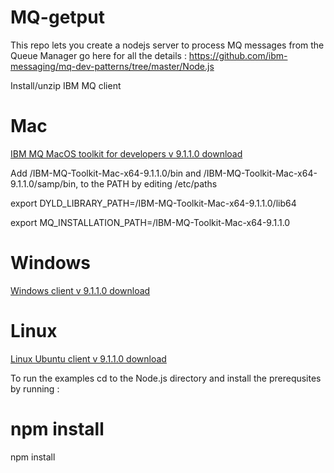 # MQ-getput
This repo lets you create a nodejs server to process MQ messages from the Queue Manager 
go here for all the details : https://github.com/ibm-messaging/mq-dev-patterns/tree/master/Node.js

Install/unzip IBM MQ client

# Mac
<a href="https://public.dhe.ibm.com/ibmdl/export/pub/software/websphere/messaging/mqdev/mactoolkit/" >IBM MQ MacOS toolkit for developers v 9.1.1.0 download </a>

Add <unzip location>/IBM-MQ-Toolkit-Mac-x64-9.1.1.0/bin and <unzip location>/IBM-MQ-Toolkit-Mac-x64-9.1.1.0/samp/bin, to the PATH by editing /etc/paths

export DYLD_LIBRARY_PATH=<unzip location>/IBM-MQ-Toolkit-Mac-x64-9.1.1.0/lib64

export MQ_INSTALLATION_PATH=<unzip location>/IBM-MQ-Toolkit-Mac-x64-9.1.1.0

# Windows
<a href="https://www-945.ibm.com/support/fixcentral/swg/selectFixes?parent=ibm~WebSphere&product=ibm/WebSphere/WebSphere+MQ&release=9.1.1&platform=Windows+64bit,+x86&function=fixId&fixids=9.1.1.0-IBM-MQC-Win64+&useReleaseAsTarget=true&includeSupersedes=0"> Windows client v 9.1.1.0 download </a> 

# Linux
<a href="https://www-945.ibm.com/support/fixcentral/swg/selectFixes?parent=ibm~WebSphere&product=ibm/WebSphere/WebSphere+MQ&release=9.1.1&platform=Linux+64bit,x86_64&function=fixId&fixids=9.1.1.0-IBM-MQC-UbuntuLinuxX64+&useReleaseAsTarget=true&includeSupersedes=0">
Linux Ubuntu client v 9.1.1.0 download </a>

To run the examples cd to the Node.js directory and install the prerequsites by running :

# npm install
npm install 
